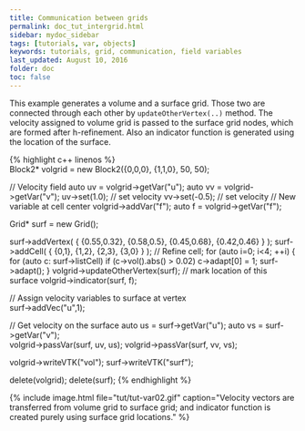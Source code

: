 ```yaml
---
title: Communication between grids
permalink: doc_tut_intergrid.html
sidebar: mydoc_sidebar
tags: [tutorials, var, objects]
keywords: tutorials, grid, communication, field variables
last_updated: August 10, 2016
folder: doc
toc: false
---
```


  This example generates a volume and a surface grid. Those two are connected through each other by `updateOtherVertex(..)` method. The velocity assigned to volume grid is passed to the surface grid nodes, which are formed after h-refinement. Also an indicator function is generated using the location of the surface.

{% highlight c++ linenos %}  
 Block2* volgrid = new Block2({0,0,0}, {1,1,0}, 50, 50); 

   // Velocity field
   auto uv = volgrid->getVar("u"); auto vv = volgrid->getVar("v"); 
   uv->set(1.0); // set velocity
   vv->set(-0.5); // set velocity
   // New variable at cell center
   volgrid->addVar("f"); auto f = volgrid->getVar("f"); 

   Grid* surf = new Grid(); 

   surf->addVertex( { {0.55,0.32}, {0.58,0.5}, {0.45,0.68}, {0.42,0.46} } ); 
   surf->addCell( { {0,1}, {1,2}, {2,3}, {3,0} } ); 
   // Refine cell; 
   for (auto i=0; i<4; ++i) {
     for (auto c: surf->listCell) if (c->vol().abs() > 0.02) c->adapt[0] = 1;
     surf->adapt(); 
   }
   volgrid->updateOtherVertex(surf);
   // mark location of this surface
   volgrid->indicator(surf, f);

   // Assign velocity variables to surface at vertex  
   surf->addVec("u",1);

   // Get velocity on the surface
   auto us = surf->getVar("u"); auto vs = surf->getVar("v");   
   volgrid->passVar(surf, uv, us); 
   volgrid->passVar(surf, vv, vs);   

   volgrid->writeVTK("vol"); 
   surf->writeVTK("surf"); 

   delete(volgrid); 
   delete(surf); 
{% endhighlight %}

{% include image.html file="tut/tut-var02.gif" caption="Velocity vectors are transferred from volume grid to surface grid; and indicator function is created purely using surface grid locations." %}




